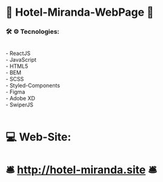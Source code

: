 # 🏨 Hotel-Miranda-WebPage 🏨

### 🛠️ ⚙️ Tecnologies: 
<br/>
- ReactJS <br/>
- JavaScript <br/>
- HTML5 <br/>
- BEM <br/>
- SCSS <br/>
- Styled-Components <br/>
- Figma <br/>
- Adobe XD <br/>
- SwiperJS <br/>
<br/>

# 💻 Web-Site: 

# 🛎️ http://hotel-miranda.site 🛎️


